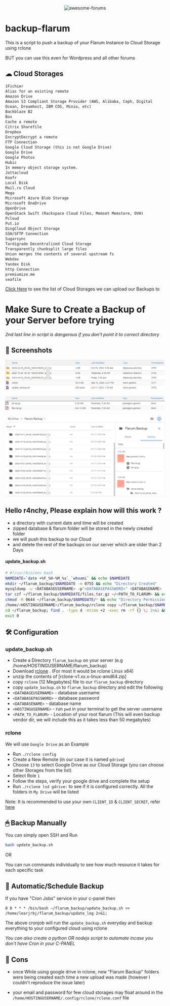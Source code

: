 <!-- [center]
![flarum](https://i.imgur.com/bL7WdcT.jpg)
[/center] -->
<div align="center">
<img src="https://i.imgur.com/bL7WdcT.jpg" alt="awesome-forums" height="">

</div>

# backup-flarum
 This is a script to push a backup of your Flarum Instance to Cloud Storage using rclone

BUT you can use this even for Wordpress and all other forums

## ☁ Cloud Storages
```
1Fichier
Alias for an existing remote
Amazon Drive
Amazon S3 Compliant Storage Provider (AWS, Alibaba, Ceph, Digital Ocean, Dreamhost, IBM COS, Minio, etc)
Backblaze B2
Box
Cache a remote
Citrix Sharefile
Dropbox
EncryptDecrypt a remote
FTP Connection
Google Cloud Storage (this is not Google Drive)
Google Drive
Google Photos
Hubic
In memory object storage system.
Jottacloud
Koofr
Local Disk
Mail.ru Cloud
Mega
Microsoft Azure Blob Storage
Microsoft OneDrive
OpenDrive
OpenStack Swift (Rackspace Cloud Files, Memset Memstore, OVH)
Pcloud
Put.io
QingCloud Object Storage
SSH/SFTP Connection
Sugarsync
Tardigrade Decentralized Cloud Storage
Transparently chunksplit large files
Union merges the contents of several upstream fs
Webdav
Yandex Disk
http Connection
premiumize.me
seafile
```
[Click Here](https://rclone.org/overview/) to see the list of Cloud Storages we can upload our Backups to

# Make Sure to Create a Backup of your Server before trying
*2nd last line in script is dangerous if you don't point it to correct directory*

## 📸 Screenshots

![backup-flarum-server](https://raw.githubusercontent.com/alx-xlx/backup-flarum/main/images/backup-flarum-server.png)

![backup-flarum-files](https://raw.githubusercontent.com/alx-xlx/backup-flarum/main/images/backup-flarum-files.png)


![backup-flarum-google-drive](https://raw.githubusercontent.com/alx-xlx/backup-flarum/main/images/backup-flarum-google-drive.png)


## Hello r4nchy, Please explain how will this work ?

- a directory with current date and time will be created
- zipped database & flarum folder will be stored in the newly created folder
- we will push this backup to our Cloud
- and delete the rest of the backups on our server which are older than 2 Days

#### update_backup.sh
```sh
# #!/usr/bin/env bash
NAMEDATE=`date +%F_%H-%M_%s`_`whoami` && echo $NAMEDATE
mkdir ~/flarum_backup/$NAMEDATE -m 0755 && echo "Directory Created"
mysqldump -u <DATABASEUSERNAME> -p"<DATABASEPASSWORD>" <DATABASENAME> | gzip > ~/flarum_backup/$NAMEDATE/db.sql.gz && echo "Database Dumped"
tar czf ~/flarum_backup/$NAMEDATE/files.tar.gz ~/<PATH_TO_FLARUM> && echo "Server Files Dumped"
chmod -R 0644 ~/flarum_backup/$NAMEDATE/* && echo "Directory Permission Restored"
/home/<HOSTINGUSERNAME>/flarum_backup/rclone copy ~/flarum_backup/$NAMEDATE "gdrive:Flarum Backup/$NAMEDATE"
cd ~/flarum_backup; find . -type d -mtime +2 -exec rm -rf {} \; 2>&1 && echo "Directory older than 2 days Deleted !!"
exit 0 
```

## 🛠 Configuration

### update_backup.sh

- Create a Directory `flarum_backup` on your server (e.g /home/HOSTINGUSERNAME/flarum_backup)
- Download [rclone](https://rclone.org/downloads/) . (For most it would be rclone Linux x64)
- unzip the contents of [rclone-v1.xx.x-linux-amd64.zip]
- copy `rclone` [12 Megabytes] file to our `flarum_backup` directory
- copy `update_backup.sh` to `flarum_backup` directory and edit the following
- `<DATABASEUSERNAME>` - database username
- `<DATABASEPASSWORD>` - database password
- `<DATABASENAME>` - database name
- `<HOSTINGUSERNAME>` - run `pwd` in your terminal to get the server username
- `<PATH_TO_FLARUM>` - Location of your root flarum (This will even backup vendor dir, we will include this as it takes less than 50 megabytes)


### rclone

We will use `Google Drive` as an Example

- Run `./rclone config`
- Create a New Remote (in our case it is named `gdrive`)
- Choose `13` to select Google Drive as our Cloud Storage (you can choose other Storages from the list)
- Select Role `1`
- Follow the steps, verify your google drive and complete the setup
- Run `./rclone lsd gdrive:` to see if it is configured correctly. All the folders in `My Drive` will be listed


Note: It is recommended to use your own `CLIENT_ID` & `CLIENT_SECRET`, refer [here](https://github.com/alx-xlx/goindex#get-google-clientid-and-secretid)

## 🖱 Backup Manually

You can simply open SSH and Run

```sh
bash update_backup.sh
```
OR

You can run commands individually to see how much resource it takes for each specific task

## 🤖 Automatic/Schedule Backup

If you have "Cron Jobs" service in your c-panel then 

```
0 0 * * * /bin/bash ~/flarum_backup/update_backup.sh >> /home/learjrbj/flarum_backup/update_log 2>&1;
```

The above cronjob will run the `update_backup.sh` everyday and backup everything to your configured cloud using rclone

*You can also create a python OR nodejs script to automate incase you don't have Cron in your C-PANEL*

## 🔻 Cons

- once While using google drive in rclone, new "Flarum Backup" folders were being created each time a new upload was made (however I couldn't reproduce the issue later)

- your email and password for few cloud storages may float around in the `/home/HOSTINGUSERNAME/.config/rclone/rclone.conf` file